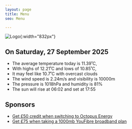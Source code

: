 ```yaml
---
layout: page
title: Menu
seo: Menu

---
```


![Logo](/images/logo.jpg){:width="832px"}

<!-- weather_marker starts -->
## On Saturday, 27 September 2025

- The average temperature today is 11.39˚C,
- With highs of 12.21˚C and lows of 10.85˚C,
- It may feel like 10.7˚C with overcast clouds
- The wind speed is 2.24m/s and visibility is 10000m
- The pressure is 1018hPa and humidity is 81%
- The sun will rise at 06:02 and set at 17:55

<!-- weather_marker ends -->

## Sponsors

- [Get £50 credit when switching to Octopus Energy](https://bit.ly/3oD1nnS)
- [Get £75 when taking a 1000mb YouFibre broadband plan](https://aklam.io/91zWhU?)
